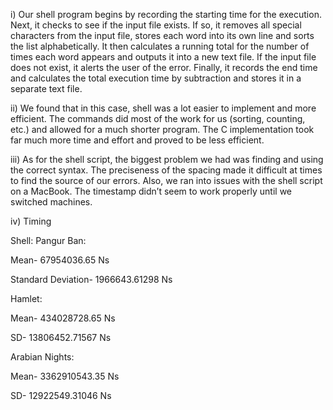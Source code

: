 i)	Our shell program begins by recording the starting time for the execution. Next, it checks to see if the input file exists. If so, it removes all special characters from the input file, stores each word into its own line and sorts the list alphabetically. It then calculates a running total for the number of times each word appears and outputs it into a new text file. If the input file does not exist, it alerts the user of the error. Finally, it records the end time and calculates the total execution time by subtraction and stores it in a separate text file.

ii)	We found that in this case, shell was a lot easier to implement and more efficient. The commands did most of the work for us (sorting, counting, etc.) and allowed for a much shorter program. The C implementation took far much more time and effort and proved to be less efficient.

iii)	As for the shell script, the biggest problem we had was finding and using the correct syntax. The preciseness of the spacing made it difficult at times to find the source of our errors. Also, we ran into issues with the shell script on a MacBook. The timestamp didn’t seem to work properly until we switched machines.

iv)	Timing

Shell:
 Pangur Ban:

 Mean- 67954036.65 Ns

 Standard Deviation- 1966643.61298 Ns


 Hamlet:

 Mean-	434028728.65 Ns
 
 SD- 13806452.71567 Ns
 
 
 Arabian Nights:
 
 Mean-	3362910543.35 Ns
 
 SD- 12922549.31046 Ns

